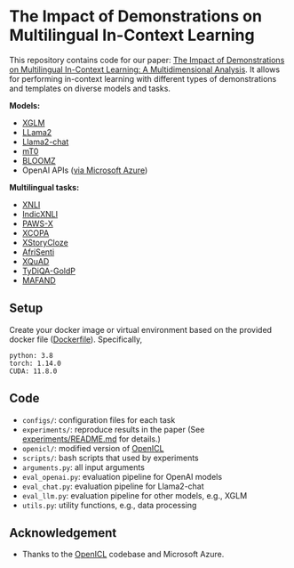 # The Impact of Demonstrations on Multilingual In-Context Learning
This repository contains code for our paper: 
[The Impact of Demonstrations on Multilingual In-Context Learning: A Multidimensional Analysis](https://arxiv.org/abs/2402.12976).
It allows for performing in-context learning with different types of demonstrations and templates 
on diverse models and tasks.  

**Models:**
- [XGLM](https://huggingface.co/facebook/xglm-7.5B)
- [LLama2](https://huggingface.co/meta-llama/Llama-2-13b-hf)
- [Llama2-chat](https://huggingface.co/meta-llama/Llama-2-13b-chat-hf)
- [mT0](https://huggingface.co/bigscience/mt0-xxl)
- [BLOOMZ](https://huggingface.co/bigscience/bloomz-7b1)
- OpenAI APIs ([via Microsoft Azure](https://learn.microsoft.com/en-us/azure/ai-services/openai/))

**Multilingual tasks:**
- [XNLI](https://huggingface.co/datasets/facebook/xnli)
- [IndicXNLI](https://huggingface.co/datasets/Divyanshu/indicxnli)
- [PAWS-X](https://huggingface.co/datasets/google-research-datasets/paws-x)
- [XCOPA](https://huggingface.co/datasets/cambridgeltl/xcopa)
- [XStoryCloze](https://huggingface.co/datasets/juletxara/xstory_cloze)
- [AfriSenti](https://huggingface.co/datasets/shmuhammad/AfriSenti-twitter-sentiment)
- [XQuAD](https://huggingface.co/datasets/google/xquad)
- [TyDiQA-GoldP](https://huggingface.co/datasets/khalidalt/tydiqa-goldp)
- [MAFAND](https://huggingface.co/datasets/masakhane/mafand)

## Setup
Create your docker image or virtual environment based on the provided docker file ([Dockerfile](https://github.com/uds-lsv/multilingual-icl-analysis/blob/master/Dockerfile)). Specifically,
```
python: 3.8
torch: 1.14.0
CUDA: 11.8.0
```

## Code
- `configs/`: configuration files for each task  
- `experiments/`: reproduce results in the paper (See [experiments/README.md](https://github.com/uds-lsv/multilingual-icl-analysis/tree/master/experiments) for details.)
- `openicl/`: modified version of [OpenICL](https://github.com/Shark-NLP/OpenICL)
- `scripts/`: bash scripts that used by experiments
- `arguments.py`: all input arguments
- `eval_openai.py`: evaluation pipeline for OpenAI models
- `eval_chat.py`: evaluation pipeline for Llama2-chat
- `eval_llm.py`: evaluation pipeline for other models, e.g., XGLM
- `utils.py`: utility functions, e.g., data processing 

## Acknowledgement
- Thanks to the [OpenICL](https://github.com/Shark-NLP/OpenICL) codebase 
and Microsoft Azure. 




